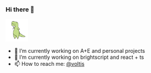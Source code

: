 ### Hi there 👋

<img src="https://github.com/avoltis/avoltis/raw/master/dinosaur_wave.gif" width="60">

- 🔭 I’m currently working on A+E and personal projects
- 🌱 I’m currently working on brightscript and react + ts
- 📫 How to reach me: [@voltis](https://avoltis.github.io/portfolio/)
